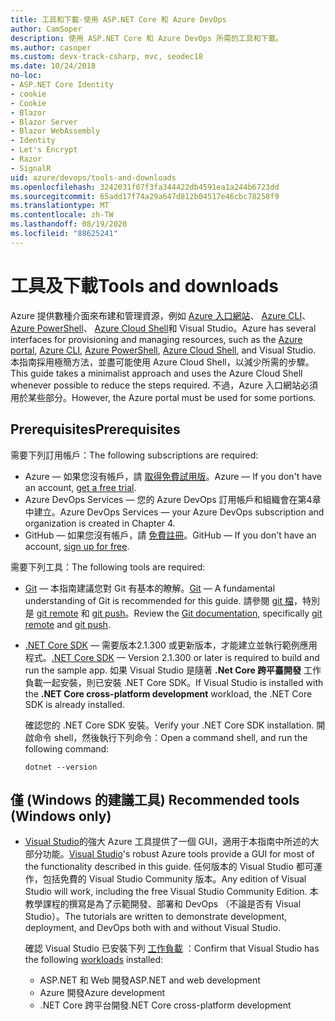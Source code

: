 ```yaml
---
title: 工具和下載-使用 ASP.NET Core 和 Azure DevOps
author: CamSoper
description: 使用 ASP.NET Core 和 Azure DevOps 所需的工具和下載。
ms.author: casoper
ms.custom: devx-track-csharp, mvc, seodec18
ms.date: 10/24/2018
no-loc:
- ASP.NET Core Identity
- cookie
- Cookie
- Blazor
- Blazor Server
- Blazor WebAssembly
- Identity
- Let's Encrypt
- Razor
- SignalR
uid: azure/devops/tools-and-downloads
ms.openlocfilehash: 3242031f07f3fa344422db4591ea1a244b6723dd
ms.sourcegitcommit: 65add17f74a29a647d812b04517e46cbc78258f9
ms.translationtype: MT
ms.contentlocale: zh-TW
ms.lasthandoff: 08/19/2020
ms.locfileid: "88625241"
---
```

# <a name="tools-and-downloads"></a><span data-ttu-id="b7721-103">工具及下載</span><span class="sxs-lookup"><span data-stu-id="b7721-103">Tools and downloads</span></span>

<span data-ttu-id="b7721-104">Azure 提供數種介面來布建和管理資源，例如 [Azure 入口網站](https://portal.azure.com)、 [Azure CLI](/cli/azure/)、 [Azure PowerShell](/powershell/azure/overview)、 [Azure Cloud Shell](https://shell.azure.com/bash)和 Visual Studio。</span><span class="sxs-lookup"><span data-stu-id="b7721-104">Azure has several interfaces for provisioning and managing resources, such as the [Azure portal](https://portal.azure.com), [Azure CLI](/cli/azure/), [Azure PowerShell](/powershell/azure/overview), [Azure Cloud Shell](https://shell.azure.com/bash), and Visual Studio.</span></span> <span data-ttu-id="b7721-105">本指南採用極簡方法，並盡可能使用 Azure Cloud Shell，以減少所需的步驟。</span><span class="sxs-lookup"><span data-stu-id="b7721-105">This guide takes a minimalist approach and uses the Azure Cloud Shell whenever possible to reduce the steps required.</span></span> <span data-ttu-id="b7721-106">不過，Azure 入口網站必須用於某些部分。</span><span class="sxs-lookup"><span data-stu-id="b7721-106">However, the Azure portal must be used for some portions.</span></span>

## <a name="prerequisites"></a><span data-ttu-id="b7721-107">Prerequisites</span><span class="sxs-lookup"><span data-stu-id="b7721-107">Prerequisites</span></span>

<span data-ttu-id="b7721-108">需要下列訂用帳戶：</span><span class="sxs-lookup"><span data-stu-id="b7721-108">The following subscriptions are required:</span></span>

* <span data-ttu-id="b7721-109">Azure &mdash; 如果您沒有帳戶，請 [取得免費試用版](https://azure.microsoft.com/free/dotnet/)。</span><span class="sxs-lookup"><span data-stu-id="b7721-109">Azure &mdash; If you don't have an account, [get a free trial](https://azure.microsoft.com/free/dotnet/).</span></span>
* <span data-ttu-id="b7721-110">Azure DevOps Services &mdash; 您的 Azure DevOps 訂用帳戶和組織會在第4章中建立。</span><span class="sxs-lookup"><span data-stu-id="b7721-110">Azure DevOps Services &mdash; your Azure DevOps subscription and organization is created in Chapter 4.</span></span>
* <span data-ttu-id="b7721-111">GitHub &mdash; 如果您沒有帳戶，請 [免費註冊](https://github.com/join)。</span><span class="sxs-lookup"><span data-stu-id="b7721-111">GitHub &mdash; If you don't have an account, [sign up for free](https://github.com/join).</span></span>

<span data-ttu-id="b7721-112">需要下列工具：</span><span class="sxs-lookup"><span data-stu-id="b7721-112">The following tools are required:</span></span>

* <span data-ttu-id="b7721-113">[Git](https://git-scm.com/downloads) &mdash; 本指南建議您對 Git 有基本的瞭解。</span><span class="sxs-lookup"><span data-stu-id="b7721-113">[Git](https://git-scm.com/downloads) &mdash; A fundamental understanding of Git is recommended for this guide.</span></span> <span data-ttu-id="b7721-114">請參閱 [git 檔](https://git-scm.com/doc)，特別是 [git remote](https://git-scm.com/docs/git-remote) 和 [git push](https://git-scm.com/docs/git-push)。</span><span class="sxs-lookup"><span data-stu-id="b7721-114">Review the [Git documentation](https://git-scm.com/doc), specifically [git remote](https://git-scm.com/docs/git-remote) and [git push](https://git-scm.com/docs/git-push).</span></span>
* <span data-ttu-id="b7721-115">[.NET Core SDK](https://dotnet.microsoft.com/download/) &mdash; 需要版本2.1.300 或更新版本，才能建立並執行範例應用程式。</span><span class="sxs-lookup"><span data-stu-id="b7721-115">[.NET Core SDK](https://dotnet.microsoft.com/download/) &mdash; Version 2.1.300 or later is required to build and run the sample app.</span></span> <span data-ttu-id="b7721-116">如果 Visual Studio 是隨著 **.Net Core 跨平臺開發** 工作負載一起安裝，則已安裝 .NET Core SDK。</span><span class="sxs-lookup"><span data-stu-id="b7721-116">If Visual Studio is installed with the **.NET Core cross-platform development** workload, the .NET Core SDK is already installed.</span></span>

    <span data-ttu-id="b7721-117">確認您的 .NET Core SDK 安裝。</span><span class="sxs-lookup"><span data-stu-id="b7721-117">Verify your .NET Core SDK installation.</span></span> <span data-ttu-id="b7721-118">開啟命令 shell，然後執行下列命令：</span><span class="sxs-lookup"><span data-stu-id="b7721-118">Open a command shell, and run the following command:</span></span>

    ```dotnetcli
    dotnet --version
    ```

## <a name="recommended-tools-windows-only"></a><span data-ttu-id="b7721-119">僅 (Windows 的建議工具) </span><span class="sxs-lookup"><span data-stu-id="b7721-119">Recommended tools (Windows only)</span></span>

* <span data-ttu-id="b7721-120">[Visual Studio](https://visualstudio.microsoft.com)的強大 Azure 工具提供了一個 GUI，適用于本指南中所述的大部分功能。</span><span class="sxs-lookup"><span data-stu-id="b7721-120">[Visual Studio](https://visualstudio.microsoft.com)'s robust Azure tools provide a GUI for most of the functionality described in this guide.</span></span> <span data-ttu-id="b7721-121">任何版本的 Visual Studio 都可運作，包括免費的 Visual Studio Community 版本。</span><span class="sxs-lookup"><span data-stu-id="b7721-121">Any edition of Visual Studio will work, including the free Visual Studio Community Edition.</span></span> <span data-ttu-id="b7721-122">本教學課程的撰寫是為了示範開發、部署和 DevOps （不論是否有 Visual Studio）。</span><span class="sxs-lookup"><span data-stu-id="b7721-122">The tutorials are written to demonstrate development, deployment, and DevOps both with and without Visual Studio.</span></span>

  <span data-ttu-id="b7721-123">確認 Visual Studio 已安裝下列 [工作負載](/visualstudio/install/modify-visual-studio) ：</span><span class="sxs-lookup"><span data-stu-id="b7721-123">Confirm that Visual Studio has the following [workloads](/visualstudio/install/modify-visual-studio) installed:</span></span>

  * <span data-ttu-id="b7721-124">ASP.NET 和 Web 開發</span><span class="sxs-lookup"><span data-stu-id="b7721-124">ASP.NET and web development</span></span>
  * <span data-ttu-id="b7721-125">Azure 開發</span><span class="sxs-lookup"><span data-stu-id="b7721-125">Azure development</span></span>
  * <span data-ttu-id="b7721-126">.NET Core 跨平台開發</span><span class="sxs-lookup"><span data-stu-id="b7721-126">.NET Core cross-platform development</span></span>
